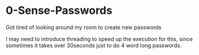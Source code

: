 # 0-Sense-Passwords
Got tired of looking around my room to create new passwords

I may need to introduce threading to speed up the execution for this, since sometimes it takes over 30seconds just to do 4 word long passwords.
